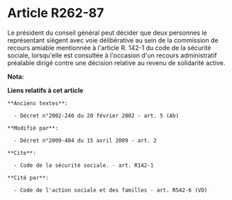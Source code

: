 # Article R262-87

Le président du conseil général peut décider que deux personnes le représentant siègent avec voie délibérative au sein de la
commission de recours amiable mentionnée à l'article R. 142-1 du code de la sécurité sociale, lorsqu'elle est consultée à
l'occasion d'un recours administratif préalable dirigé contre une décision relative au revenu de solidarité active.

**Nota:**



**Liens relatifs à cet article**

	**Anciens textes**:

	  - Décret n°2002-240 du 20 février 2002 - art. 5 (Ab)

	**Modifié par**:

	  - Décret n°2009-404 du 15 avril 2009 - art. 2

	**Cite**:

	  - Code de la sécurité sociale. - art. R142-1

	**Cité par**:

	  - Code de l'action sociale et des familles - art. R542-6 (VD)
